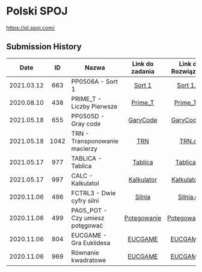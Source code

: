 Polski SPOJ
=================
https://pl.spoj.com/

Submission History
------------------
|Date      |ID |Nazwa              | Link do zadania                              | Link do Rozwiązania                                | Poziom         |
|----------|:-----:|-------------------|:--------------------------------------------:|:--------------------------------------------------:|-------------|
|2021.03.12|663|PP0506A - Sort 1   | [Sort 1](https://www.spoj.com/problems/TEST/)|[Sort 1.cs](https://github.com/Seqiiu/Spoj/blob/main/easy/PP0506A%20-%20Sort%201/Program.cs)|easy |
|2020.08.10|438|PRIME_T - Liczby Pierwsze  | [Prime_T](https://pl.spoj.com/problems/PRIME_T/)| [Prime_T.cs]()| easy   |
|2021.05.18|655|PP0505D - Gray code  | [GaryCode](https://pl.spoj.com/problems/PP0505D/)| [GaryCode.cs](https://github.com/Seqiiu/Spoj/blob/main/medium/Garycoode/Program.cs)| medium |
|2021.05.18|1042|TRN - Transponowanie macierzy| [TRN](https://pl.spoj.com/problems/TRN/)| [TRN.cs](https://github.com/Seqiiu/Spoj/blob/main/easy/TRN%20-%20Transponowanie%20macierzy/Program.cs)| easy  |
|2021.05.17|977|TABLICA - Tablica| [Tablica](https://pl.spoj.com/problems/TABLICA/)| [Tablica.cs](https://github.com/Seqiiu/Spoj/blob/main/easy/Tablica/Program.cs)| easy  |
|2021.05.17|997|CALC - Kalkulatol| [Kalkulator](https://pl.spoj.com/problems/CALC/)| [Kalkulator.cs](https://github.com/Seqiiu/Spoj/blob/main/easy/Kalkluator/Program.cs)| easy  |
|2020.11.06|496|FCTRL3 - Dwie cyfry silni| [Silnia](https://pl.spoj.com/problems/FCTRL3/)| [Silnia.cs]()| easy  |
|2020.11.06|499|PA05_POT - Czy umiesz potęgować| [Potęgowanie](https://pl.spoj.com/problems/PA05_POT/)| [Potęgowanie.cs]()| easy  |
|2020.11.06|804|EUCGAME - Gra Euklidesa| [EUCGAME](https://pl.spoj.com/problems/EUCGAME/)| [EUCGAME.cs](https://github.com/Seqiiu/Spoj/blob/main/easy/EUCGAME%20-%20Gra%20Euklidesa/Program.cs)| easy  |
|2020.11.06|969|Równanie kwadratowe| [EUCGAME](https://pl.spoj.com/problems/ROWNANIE/)| [EUCGAME.cs](https://github.com/Seqiiu/Spoj/blob/main/easy/ROWNANIE%20-%20R%C3%B3wnanie%20kwadratowe/Program.cs)| easy  |


